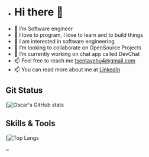 - #  Hi there 👋
- 👋  I’m Software engineer
- 👋  I love to program, I love to learn and to build things
- 🌱  I am interested in software engineering 
- 💞️  I’m looking to collaborate on OpenSource Projects
- 💞️  I’m currently working on chat app called DevChat
- 📫  Feel free to reach me tsentayehu4@gmail.com
-  📫  You can read more about me at [LinkedIn](https://www.linkedin.com/in/sentayehu-tilahun-5a5b54192/)

Git Status
------

[![Oscar's GitHub stats](https://github-readme-stats.vercel.app/api?username=sentayehut&count_private=true&show_icons=true&theme=tokyonight)

Skills & Tools
-------

[![Top Langs](https://github-readme-stats.vercel.app/api/top-langs/?username=sentayehut&langs_count=7&layout=compact)







<!---
sentayehut/sentayehut is a ✨  special ✨  repository because its `README.md` (this file) appears on your GitHub profile.
You can click the Preview link to take a look at your changes.
--->
~
